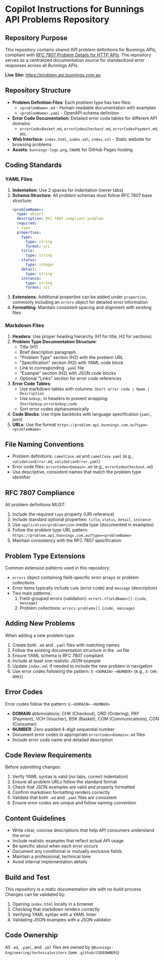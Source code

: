 # Copilot Instructions for Bunnings API Problems Repository

## Repository Purpose

This repository contains shared API problem definitions for Bunnings APIs, compliant with [RFC 7807 Problem Details for HTTP APIs](https://tools.ietf.org/html/rfc7807). The repository serves as a centralized documentation source for standardized error responses across all Bunnings APIs.

**Live Site:** https://problem.api.bunnings.com.au

## Repository Structure

- **Problem Definition Files**: Each problem type has two files:
  - `<problemName>.md` - Human-readable documentation with examples
  - `<problemName>.yaml` - OpenAPI schema definition
- **Error Code Documentation**: Detailed error code tables for different API domains:
  - `errorCodesBasket.md`, `errorCodesCheckout.md`, `errorCodesPayment.md`, etc.
- **Web Interface**: `index.html`, `index.xml`, `index.xsl` - Static website for browsing problems
- **Assets**: `bunnings-logo.png`, `CNAME` for GitHub Pages hosting

## Coding Standards

### YAML Files

1. **Indentation**: Use 2 spaces for indentation (never tabs)
2. **Schema Structure**: All problem schemas must follow RFC 7807 base structure:
   ```yaml
   <problemName>:
     type: object
     description: RFC 7807 compliant problem.
     required:
     - type
     properties:
       type:
         type: string
         format: uri
       title:
         type: string
       status:
         type: integer
       detail:
         type: string
       instance:
         type: string
         format: uri
   ```
3. **Extensions**: Additional properties can be added under `properties`, commonly including an `errors` object for detailed error information
4. **Formatting**: Maintain consistent spacing and alignment with existing files

### Markdown Files

1. **Headers**: Use proper heading hierarchy (H1 for title, H2 for sections)
2. **Problem Type Documentation Structure**:
   - Title (H1)
   - Brief description paragraph
   - "Problem Type" section (H2) with the problem URL
   - "Specification" section (H2) with YAML code block
   - Link to corresponding `.yaml` file
   - "Example" section (H2) with JSON code blocks
   - Optional "Links" section for error code references
3. **Error Code Tables**:
   - Use markdown tables with columns: `Short error code | Name | Description`
   - Use `&nbsp;` in headers to prevent wrapping: `Short&nbsp;error&nbsp;code`
   - Sort error codes alphanumerically
4. **Code Blocks**: Use triple backticks with language specification (```yaml, ```json)
5. **URLs**: Use the format `https://problem.api.bunnings.com.au?type=<problemName>`

## File Naming Conventions

- Problem definitions: `camelCase.md` and `camelCase.yaml` (e.g., `validationError.md`, `validationError.yaml`)
- Error code files: `errorCodes<Domain>.md` (e.g., `errorCodesCheckout.md`)
- Use descriptive, consistent names that match the problem type identifier

## RFC 7807 Compliance

All problem definitions MUST:
1. Include the required `type` property (URI reference)
2. Include standard optional properties: `title`, `status`, `detail`, `instance`
3. Use `application/problem+json` media type (documented in examples)
4. Follow the problem type URL pattern: `https://problem.api.bunnings.com.au?type=<problemName>`
5. Maintain consistency with the RFC 7807 specification

## Problem Type Extensions

Common extension patterns used in this repository:
- `errors` object containing field-specific error arrays or problem collections
- Error items typically include `code` (error code) and `message` (description)
- Two main patterns:
  1. Field-grouped errors (validation): `errors.<fieldName>[].{code, message}`
  2. Problem collections: `errors.problems[].{code, message}`

## Adding New Problems

When adding a new problem type:
1. Create both `.md` and `.yaml` files with matching names
2. Follow the existing documentation structure in the `.md` file
3. Ensure YAML schema is RFC 7807 compliant
4. Include at least one realistic JSON example
5. Update `index.xml` if needed to include the new problem in navigation
6. Use error codes following the pattern: `E-<DOMAIN>-<NUMBER>` (e.g., `E-CHK-0001`)

## Error Codes

Error codes follow the pattern: `E-<DOMAIN>-<NUMBER>`
- **DOMAIN** abbreviations: CHK (Checkout), ORD (Ordering), PAY (Payment), VCH (Voucher), BSK (Basket), COM (Communications), CON (Consumer)
- **NUMBER**: Zero-padded 4-digit sequential number
- Document error codes in appropriate `errorCodes<Domain>.md` files
- Include error code name and detailed description

## Code Review Requirements

Before submitting changes:
1. Verify YAML syntax is valid (no tabs, correct indentation)
2. Ensure all problem URLs follow the standard format
3. Check that JSON examples are valid and properly formatted
4. Confirm markdown formatting renders correctly
5. Validate that both `.md` and `.yaml` files are consistent
6. Ensure error codes are unique and follow naming convention

## Content Guidelines

- Write clear, concise descriptions that help API consumers understand the error
- Include realistic examples that reflect actual API usage
- Be specific about when each error occurs
- Document any conditional or mutually exclusive fields
- Maintain a professional, technical tone
- Avoid internal implementation details

## Build and Test

This repository is a static documentation site with no build process. Changes can be validated by:
1. Opening `index.html` locally in a browser
2. Checking that markdown renders correctly
3. Verifying YAML syntax with a YAML linter
4. Validating JSON examples with a JSON validator

## Code Ownership

All `.md`, `.yaml`, and `.yml` files are owned by `@Bunnings-Engineering/technicalwriters` (see `.github/CODEOWNERS`)
